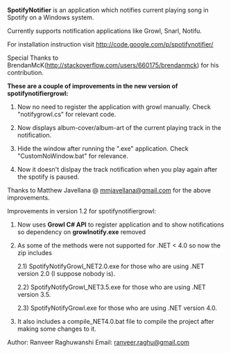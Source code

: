 <b>SpotifyNotifier</b> is an application which notifies current playing song in Spotify
on a Windows system.

Currently supports notification applications like Growl, Snarl, Notifu.

For installation instruction visit http://code.google.com/p/spotifynotifier/

Special Thanks to BrendanMcK(http://stackoverflow.com/users/660175/brendanmck)
for his contribution.


<strong>These are a couple of improvements in the new version of spotifynotifiergrowl:</strong>

1) Now no need to register the application with growl manually. Check
"notifygrowl.cs" for relevant code.

2) Now displays album-cover/album-art of the current playing track in the
notification.

3) Hide the window after running the ".exe" application. Check
"CustomNoWindow.bat" for relevance.

4) Now it doesn't dislpay the track notification when you play again after the
spotify is paused.


Thanks to Matthew Javellana @ mmjavellana@gmail.com for the above improvements.


Improvements in version 1.2 for spotifynotifiergrowl:

1) Now uses <b>Growl C# API</b> to register application and to show notifications so dependency on <b>growlnotify.exe</b> removed

2) As some of the methods were not supported for .NET < 4.0 so now the zip includes  

   2.1) SpotifyNotifyGrowl_NET2.0.exe for those who are using .NET version 2.0 (I suppose nobody is).

   2.2) SpotifyNotifyGrowl_NET3.5.exe for those who are using .NET version 3.5.

   2.3) SpotifyNotifyGrowl.exe for those who are using .NET version 4.0.

3) It also includes a compile_NET4.0.bat file to compile the project after making some changes to it.


Author: Ranveer Raghuwanshi
Email: ranveer.raghu@gmail.com

